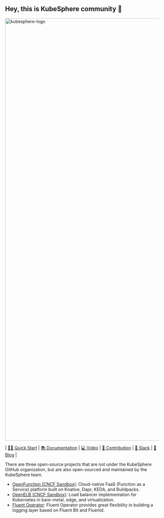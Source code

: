 ## Hey, this is KubeSphere community 👋
<img width="1383" alt="kubesphere-logo" src="https://user-images.githubusercontent.com/71369943/134167452-2ca01615-af4f-42bc-bed7-7d2beb0fe728.png">

|  [👩‍💻 Quick Start](https://github.com/kubesphere/kubesphere#installation) | [📚 Documentation](https://kubesphere.io/docs/) | [💻 Video](https://www.youtube.com/channel/UCyTdUQUYjf7XLjxECx63Hpw) | [🙋‍ Contribution](https://kubesphere.io/contribution/) | [🙌 Slack](https://join.slack.com/t/kubesphere/shared_invite/enQtNTE3MDIxNzUxNzQ0LTZkNTdkYWNiYTVkMTM5ZThhODY1MjAyZmVlYWEwZmQ3ODQ1NmM1MGVkNWEzZTRhNzk0MzM5MmY4NDc3ZWVhMjE) | [👀 Blog](https://kubesphere.io/blogs/) |

There are three open-source projects that are not under the KubeSphere GitHub organization, but are also open-sourced and maintained by the KubeSphere team.

- [OpenFunction (CNCF Sandbox)](https://github.com/OpenFunction/OpenFunction): Cloud-native FaaS (Function as a Service) platform built on Knative, Dapr, KEDA, and Buildpacks.
- [OpenELB (CNCF Sandbox)](https://github.com/openelb/openelb): Load balancer implementation for Kubernetes in bare-metal, edge, and virtualization.
- [Fluent Operator](https://github.com/fluent/fluent-operator): Fluent Operator provides great flexibility in building a logging layer based on Fluent Bit and Fluentd.



